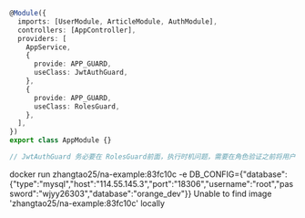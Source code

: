```ts
@Module({
  imports: [UserModule, ArticleModule, AuthModule],
  controllers: [AppController],
  providers: [
    AppService,
    {
      provide: APP_GUARD,
      useClass: JwtAuthGuard,
    },
    {
      provide: APP_GUARD,
      useClass: RolesGuard,
    },
  ],
})
export class AppModule {}

// JwtAuthGuard 务必要在 RolesGuard前面，执行时机问题，需要在角色验证之前将用户信息设置到request.上
```

[//]: # (前端路由设计的话就简单点，设置一个公共路由，然后再根据用户类型拼装菜单，需要一个菜单生成的组建？)

[//]: # (ProLayout 这种神器一定要用！！！！！！)

docker run zhangtao25/na-example:83fc10c -e DB_CONFIG={"database":{"type":"mysql","host":"114.55.145.3","port":"18306","username":"root","password":"wjyy26303","database":"orange_dev"}}
Unable to find image 'zhangtao25/na-example:83fc10c' locally